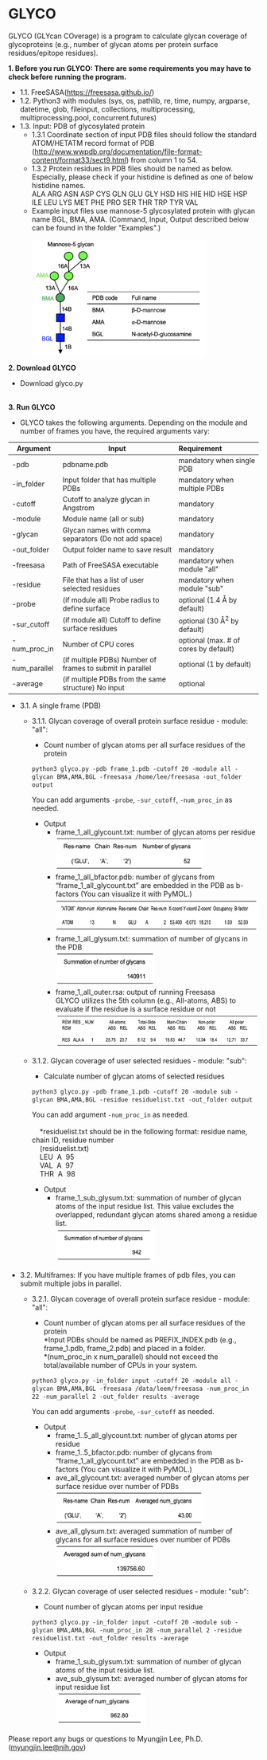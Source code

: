 # GLYCO

GLYCO (GLYcan COverage) is a program to calculate glycan coverage of glycoproteins (e.g., number of glycan atoms per protein surface residues/epitope residues).

**1. Before you run GLYCO: There are some requirements you may have to check before running the program.<br />**
   - 1.1. FreeSASA(https://freesasa.github.io/) 
   - 1.2. Python3 with modules (sys, os, pathlib, re, time, numpy, argparse, datetime, glob, fileinput, collections, multiprocessing, multiprocessing.pool, concurrent.futures)<br />
   - 1.3. Input: PDB of glycosylated protein
      - 1.3.1 Coordinate section of input PDB files should follow the standard ATOM/HETATM record format of PDB (http://www.wwpdb.org/documentation/file-format-content/format33/sect9.html) from column 1 to 54.<br />
      - 1.3.2 Protein residues in PDB files should be named as below. Especially, please check if your histidine is defined as one of below histidine names.<br />
    ALA ARG ASN ASP CYS GLN GLU GLY HSD HIS HIE HID HSE HSP ILE LEU LYS MET PHE PRO SER THR TRP TYR VAL<br />
      - Example input files use mannose-5 glycosylated protein with glycan name BGL, BMA, AMA.
        (Command, Input, Output described below can be found in the folder "Examples".)<br /><br />
        <img src="https://github.com/myungjinlee/GLYCO/blob/main/images/man5.png" width="350" height="230"><br />
        
**2. Download GLYCO** <br />
   - Download glyco.py<br /><br />

**3. Run GLYCO<br />**
   - GLYCO takes the following arguments. Depending on the module and number of frames you have, the required arguments vary:<br />
    
   | Argument         | Input                                                      | Requirement                  |
   | ---------------- |------------------------------------------------------------| :----------------------------|
   | -pdb             | pdbname.pdb                                                | mandatory when single PDB    |
   | -in_folder       | Input folder that has multiple PDBs                        | mandatory when multiple PDBs |
   | -cutoff          | Cutoff to analyze glycan in Angstrom                       | mandatory                    |
   | -module          | Module name (all or sub)                                   | mandatory                    |
   | -glycan          | Glycan names with comma separators (Do not add space)      | mandatory                    |
   | -out_folder      | Output folder name to save result                          | mandatory                    |
   | -freesasa        | Path of FreeSASA executable                                | mandatory when module "all"  |
   | -residue         | File that has a list of user selected residues             | mandatory when module "sub"  |
   | -probe           | (if module all) Probe radius to define surface             | optional (1.4 &#197; by default)  |
   | -sur_cutoff      | (if module all) Cutoff to define surface residues          | optional (30 &#197;<sup>2</sup> by default) |
   | -num_proc_in     | Number of CPU cores                                        | optional (max. # of cores by default)|
   | -num_parallel    | (if multiple PDBs) Number of frames to submit in parallel  | optional (1 by default)      |
   | -average         | (if multiple PDBs from the same structure) No input        | optional                     |
   
     
   - 3.1. A single frame (PDB)<br />
     - 3.1.1. Glycan coverage of overall protein surface residue -  module: "all":<br />
     
       - Count number of glycan atoms per all surface residues of the protein<br />
       ```
       python3 glyco.py -pdb frame_1.pdb -cutoff 20 -module all -glycan BMA,AMA,BGL -freesasa /home/lee/freesasa -out_folder output 
       ```
       You can add arguments ```-probe```, ```-sur_cutoff```, ```-num_proc_in``` as needed. <br />

       - Output<br /> 
         - frame_1_all_glycount.txt: number of glycan atoms per residue<br />
           <img src="https://github.com/myungjinlee/GLYCO/blob/main/images/F1.png" width="300" height="70"> 
         - frame_1_all_bfactor.pdb: number of glycans from “frame_1_all_glycount.txt” are embedded in the PDB as b-factors (You can visualize it with PyMOL.)<br /> 
           <img src="https://github.com/myungjinlee/GLYCO/blob/main/images/F2.png" width="680" height="70">                         
         - frame_1_all_glysum.txt: summation of number of glycans in the PDB<br />
           <img src="https://github.com/myungjinlee/GLYCO/blob/main/images/F3.png" width="200" height="70">
         - frame_1_all_outer.rsa: output of running Freesasa <br />
        GLYCO utilizes the 5th column (e.g., All-atoms, ABS) to evaluate if the residue is a surface residue or not <br />
          <img src="https://github.com/myungjinlee/GLYCO/blob/main/images/F4.png" width="550" height="70"> <br />
          
     - 3.1.2. Glycan coverage of user selected residues - module: "sub":<br />
       
       - Calculate number of glycan atoms of selected residues<br />
       ```
       python3 glyco.py -pdb frame_1.pdb -cutoff 20 -module sub -glycan BMA,AMA,BGL -residue residuelist.txt -out_folder output
       ```
       You can add argument ```-num_proc_in``` as needed. <br /><br />
         &nbsp; &nbsp; *residuelist.txt should be in the following format: residue name, chain ID, residue number<br />
            &nbsp; &nbsp; (residuelist.txt)<br />
            &nbsp; &nbsp;  LEU&nbsp; A&nbsp;  95<br />
            &nbsp; &nbsp;  VAL&nbsp; A&nbsp;  97<br />
            &nbsp; &nbsp;  THR&nbsp; A&nbsp;  98<br />

        - Output<br /> 
          - frame_1_sub_glysum.txt: summation of number of glycan atoms of the input residue list. This value excludes the overlapped, redundant glycan atoms shared among a residue list. <br />
            <img src="https://github.com/myungjinlee/GLYCO/blob/main/images/F5.png" width="200" height="70">
          
   - 3.2. Multiframes: If you have multiple frames of pdb files, you can submit multiple jobs in parallel.<br />
     - 3.2.1. Glycan coverage of overall protein surface residue - module: "all":<br />
       - Count number of glycan atoms per all surface residues of the protein <br />
        *Input PDBs should be named as PREFIX_INDEX.pdb (e.g., frame_1.pdb, frame_2.pdb) and placed in a folder.<br />
        *(num_proc_in x num_parallel) should not exceed the total/available number of CPUs in your system.<br />
       ```
       python3 glyco.py -in_folder input -cutoff 20 -module all -glycan BMA,AMA,BGL -freesasa /data/leem/freesasa -num_proc_in 22 -num_parallel 2 -out_folder results -average
       ```
       
       You can add arguments ```-probe```, ```-sur_cutoff``` as needed. <br />
       - Output<br /> 
         - frame_1..5_all_glycount.txt: number of glycan atoms per residue<br />
         - frame_1..5_bfactor.pdb: number of glycans from “frame_1_all_glycount.txt” are embedded in the PDB as b-factors (You can visualize it with PyMOL.)<br /> 
         - ave_all_glycount.txt: averaged number of glycan atoms per surface residue over number of PDBs<br />
           <img src="https://github.com/myungjinlee/GLYCO/blob/main/images/F6.png" width="300" height="70">
         - ave_all_glysum.txt: averaged summation of number of glycans for all surface residues over number of PDBs <br /> 
           <img src="https://github.com/myungjinlee/GLYCO/blob/main/images/F7.png" width="200" height="70">
        
     - 3.2.2. Glycan coverage of user selected residues - module: "sub":<br />
       - Count number of glycan atoms per input residue
         
       ```
       python3 glyco.py -in_folder input -cutoff 20 -module sub -glycan BMA,AMA,BGL -num_proc_in 28 -num_parallel 2 -residue residuelist.txt -out_folder results -average
       ```
       - Output<br /> 
         - frame_1_sub_glysum.txt: summation of number of glycan atoms of the input residue list.<br />
         - ave_sub_glysum.txt: averaged number of glycan atoms for input residue list <br />
           <img src="https://github.com/myungjinlee/GLYCO/blob/main/images/F8.png" width="180" height="70"> <br /> 
 
 Please report any bugs or questions to Myungjin Lee, Ph.D. (myungjin.lee@nih.gov)
      
